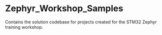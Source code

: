 # Zephyr_Workshop_Samples
Contains the solution codebase for projects created for the STM32 Zephyr training workshop. 
